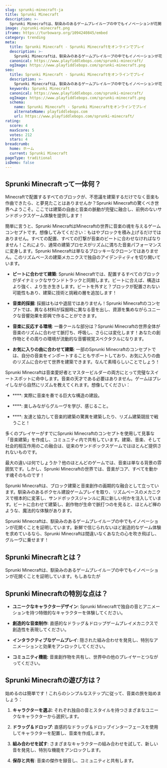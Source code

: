 ```yaml
---
slug: sprunki-minecraft-ja
title: Sprunki Minecraft
description: >-
  Sprunki Minecraftは、馴染みのあるゲームプレイループの中でもイノベーションが花開くことを証明しています。もしあなたが
image: /sprunki-minecraft.png
iframe: https://turbowarp.org/1094240845/embed
category: trending
meta:
  title: Sprunki Minecraft - Sprunki Minecraftをオンラインでプレイ
  description: >-
    Sprunki Minecraftは、馴染みのあるゲームプレイループの中でもイノベーションが花開くことを証明しています。もしあなたが
  canonical: https://www.playfiddlebops.com/sprunki-minecraft/
  ogImage: https://www.playfiddlebops.com/sprunki-minecraft.png
seo:
  title: Sprunki Minecraft - Sprunki Minecraftをオンラインでプレイ
  description: >-
    Sprunki Minecraftは、馴染みのあるゲームプレイループの中でもイノベーションが花開くことを証明しています。新鮮で信じられないほど創造的なゲーム体験を求めているなら、Sprunki Minecraftは間違いなくあなたの心を吹き飛ばし、グルーヴに乗せます！
  keywords: Sprunki Minecraft
  canonical: https://www.playfiddlebops.com/sprunki-minecraft/
  ogImage: https://www.playfiddlebops.com/sprunki-minecraft.png
  schema:
    name: Sprunki Minecraft - Sprunki Minecraftをオンラインでプレイ
    alternateName: playfiddlebops.com
    url: https://www.playfiddlebops.com/sprunki-minecraft/
rating:
  score: 4
  maxScore: 5
  votes: 212
  stars: 4
breadcrumb:
  home: ホーム
  current: Sprunki Minecraft
pageType: traditional
isDemo: false
---
```


## Sprunki Minecraftって一体何？

Minecraftで配置するすべてのブロックが、不思議を建築するだけでなく音楽も作曲できたら、と夢見たことはありませんか？Sprunki Minecraftの驚くべき世界へようこそ。ここでは建築の自由と音楽の脈動が完璧に融合し、前例のないサンドボックスゲーム体験を提供します！

簡単に言うと、Sprunki MinecraftはMinecraftの世界に音楽の魂を与えるゲームコンセプトです。想像してみてください：もはやブロックを積み上げるだけではありません。すべての配置、すべての打撃が音楽のビートに合わせなければなりません！これにより、通常の建築プロセスがリズムに満ちた音楽パフォーマンスに変身します。Sprunki Minecraftは単なるブロッキーなクローンではありません。このリズムベースの建築メカニクスで独自のアイデンティティを切り開いています。

- **ビートに合わせて建築**: Sprunki Minecraftでは、配置するすべてのブロックがダイナミックなサウンドトラックと同期します。ビートに合えば、構造はより強く、より生き生きします。ビートを外すと？ブロックが配置されない可能性もあり、建築に技術と挑戦の層を追加します！

- **音楽的採掘**: 採掘はもはや退屈ではありません！Sprunki Minecraftのコンセプトでは、異なる材料が採掘時に異なる音を出し、資源を集めながらユニークな音響効果を即興で作ることができます。

- **音楽に反応する環境**: 一番クールな部分は？Sprunki Minecraftの世界全体が音楽のリズムに合わせて脈打ち、呼吸し、さらには変化します！あなたの創作物とその周りの環境が流動的な音響視覚スペクタクルになります。

- **お気に入りの曲に合わせて建築**: 一部のSprunki Minecraftのコンセプトでは、自分の音楽をインポートすることもサポートしており、お気に入りの曲のリズムに合わせて世界を建築できます。なんて素晴らしいことでしょう！

Sprunki Minecraftは音楽愛好者とマスタービルダーの両方にとって完璧なスイートスポットに命中します。音楽の天才である必要はありません。ゲームはプレイしながら自然にリズムを教えてくれます。想像してください：

- ****: 実際に音楽を奏でる巨大な構造の建設。

- ****: 楽しみながらグルーヴを学び、感じること。

- ****: 友達と協力して音楽的建築の驚異を建築したり、リズム建築競技で戦うこと！

多くのプレイヤーがすでにSprunki Minecraftのコンセプトを使用して見事な「音楽建築」を作成し、コミュニティ内で共有しています。建築、音楽、そして社会的相互作用のこの融合は、従来のサンドボックスゲームではほとんど提供されないものです。

最大の違いは何でしょうか？他のほとんどのゲームでは、音楽は単なる背景の雰囲気です。しかし、Sprunki Minecraftの世界では、音楽がコア、すべてを動かす魂そのものです！

Sprunki Minecraftは、ブロック建築と音楽創作の画期的な融合として立っています。馴染みのあるボクセル建設ゲームプレイを取り、リズムベースのメカニクスで根本的に変革し、サンドボックスジャンルに真に新しい何かを注入しています。ビートに合わせて建築し、創作物が生命で脈打つのを見ると、ほとんど禅のような、魔法的な体験があります。

Sprunki Minecraftは、馴染みのあるゲームプレイループの中でもイノベーションが花開くことを証明しています。新鮮で信じられないほど創造的なゲーム体験を求めているなら、Sprunki Minecraftは間違いなくあなたの心を吹き飛ばし、グルーヴに乗せます！

## Sprunki Minecraftとは？

Sprunki Minecraftは、馴染みのあるゲームプレイループの中でもイノベーションが花開くことを証明しています。もしあなたが

## Sprunki Minecraftの特別な点は？

- **ユニークなキャラクターデザイン**: Sprunki Minecraftで独自の音とアニメーションを持つ特徴的なキャラクターを体験してください。

- **創造的な音楽制作**: 直感的なドラッグ＆ドロップゲームプレイメカニクスで創造性を表現してください。

- **インタラクティブなゲームプレイ**: 隠された組み合わせを発見し、特別なアニメーションと効果をアンロックしてください。

- **コミュニティ機能**: 音楽創作物を共有し、世界中の他のプレイヤーとつながってください。

## Sprunki Minecraftの遊び方は？

始めるのは簡単です！これらのシンプルなステップに従って、音楽の旅を始めましょう：

1. **キャラクターを選ぶ**: それぞれ独自の音とスタイルを持つさまざまなユニークなキャラクターから選択します。

1. **ドラッグ＆ドロップ**: 直感的なドラッグ＆ドロップインターフェースを使用してキャラクターを配置し、音楽を作成します。

1. **組み合わせを試す**: さまざまなキャラクターの組み合わせを試して、新しい音を発見し、特別な機能をアンロックします。

1. **保存と共有**: 音楽の傑作を録音し、コミュニティと共有します。